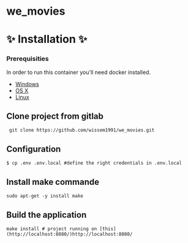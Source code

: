 # we_movies

✨ Installation ✨
=================

### Prerequisities


In order to run this container you'll need docker installed.

* [Windows](https://docs.docker.com/windows/started)
* [OS X](https://docs.docker.com/mac/started/)
* [Linux](https://docs.docker.com/linux/started/)

## Clone project from gitlab

```
 git clone https://github.com/wissem1991/we_movies.git
```

## Configuration
```
$ cp .env .env.local #define the right credentials in .env.local
```

## Install make commande 
```
sudo apt-get -y install make
```

## Build the application

```
make install # project running on [this](http://localhost:8080/)http://localhost:8080/
```
